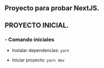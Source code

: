 ## Proyecto para probar NextJS.

## PROYECTO INICIAL.

### - Comando iniciales
- Instalar dependencias:
`
yarn 
`

- Iniciar proyecto:
`
yarn dev
`


